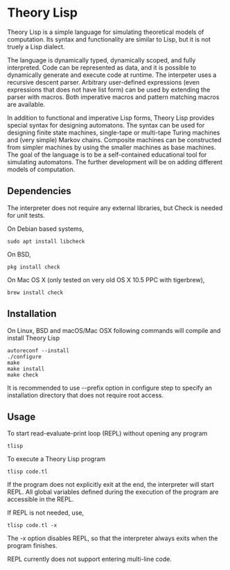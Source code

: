# Theory Lisp

Theory Lisp is a simple language for simulating theoretical models of computation. Its syntax and functionality are similar to Lisp, but it is not truely a Lisp dialect. 

The language is dynamically typed, dynamically scoped, and fully interpreted. Code can be represented as data, and it is possible to dynamically generate and execute code at runtime. The interpeter uses a recursive descent parser. Arbitrary user-defined expressions (even expressions that does not have list form) can be used by extending the parser with macros. Both imperative macros and pattern matching macros are available.

In addition to functional and imperative Lisp forms, Theory Lisp provides special syntax for designing automatons. The syntax can be used for designing finite state machines, single-tape or multi-tape Turing machines and (very simple) Markov chains. Composite machines can be constructed from simpler machines by using the smaller machines as base machines. The goal of the language is to be a self-contained educational tool for simulating automatons. The further development will be on adding different models of computation.

## Dependencies

The interpreter does not require any external libraries, but Check is needed for unit tests. 

On Debian based systems,

```console
sudo apt install libcheck
```

On BSD,
```console
pkg install check
```

On Mac OS X (only tested on very old OS X 10.5 PPC with tigerbrew), 
```console
brew install check
```

## Installation 

On Linux, BSD and macOS/Mac OSX following commands will compile and install Theory Lisp

```console
autoreconf --install
./configure
make
make install
make check
```

It is recommended to use --prefix option in configure step to specify an installation directory that does not require root access.

## Usage

To start read-evaluate-print loop (REPL) without opening any program

```console
tlisp
```

To execute a Theory Lisp program

```console
tlisp code.tl
```

If the program does not explicitly exit at the end, the interpreter will start REPL. All global variables defined during the execution of the program are accessible in the REPL.

If REPL is not needed, use,

```console
tlisp code.tl -x
```

The -x option disables REPL, so that the interpreter always exits when the program finishes.

REPL currently does not support entering multi-line code.